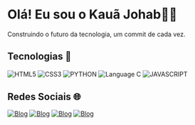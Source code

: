 # Olá! Eu sou o Kauã Johab👋🏾
<div>
    Construindo o futuro da tecnologia, um commit de cada vez.
</div>

## Tecnologias 🔧

<div style="display: inline_block">
    <img align="center" alt="HTML5" src="https://img.shields.io/badge/HTML5-E34F26?style=for-the-badge&logo=html5&logoColor=white">
    <img align="center" alt="CSS3" src="https://img.shields.io/badge/CSS3-1572B6?style=for-the-badge&logo=css3&logoColor=white">
    <img align="center" alt="PYTHON" src="https://img.shields.io/badge/Python-14354C?style=for-the-badge&logo=python&logoColor=white">
    <img align="center" alt="Language C" src="https://img.shields.io/badge/C-00599C?style=for-the-badge&logo=c&logoColor=white">
    <img align="center" alt="JAVASCRIPT" src="https://img.shields.io/badge/JavaScript-323330?style=for-the-badge&logo=javascript&logoColor=white">
</div>

## Redes Sociais 🌐 

[![Blog](https://img.shields.io/badge/LinkedIn-0077B5?style=for-the-badge&logo=linkedin&logoColor=white)](https://www.linkedin.com/in/kau%C3%A3-johab/)
[![Blog](https://img.shields.io/badge/Instagram-E4405F?style=for-the-badge&logo=instagram&logoColor=white)](https://www.instagram.com/kaua_johab/)
[![Blog](https://img.shields.io/badge/Facebook-1877F2?style=for-the-badge&logo=facebook&logoColor=white)](https://www.facebook.com/profile.php?id=61554138779932)
[![Blog](https://img.shields.io/badge/Gmail-D14836?style=for-the-badge&logo=gmail&logoColor=white)](mailto:kauajbs225@gmail.com)
